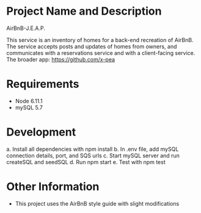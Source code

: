 # Project Name and Description

AirBnB-J.E.A.P.

This service is an inventory of homes for a back-end recreation
of AirBnB. The service accepts posts and updates of homes from
owners, and communicates with a reservations service and with a
client-facing service. The broader app: https://github.com/x-pea

# Requirements

- Node 6.11.1
- mySQL 5.7

# Development

a. Install all dependencies with npm install
b. In .env file, add mySQL connection details, port, and SQS urls
c. Start mySQL server and run createSQL and seedSQL
d. Run npm start
e. Test with npm test

# Other Information

- This project uses the AirBnB style guide with slight modifications
